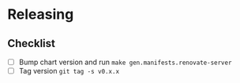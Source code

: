 # Releasing

## Checklist

- [ ] Bump chart version and run `make gen.manifests.renovate-server`
- [ ] Tag version `git tag -s v0.x.x`
